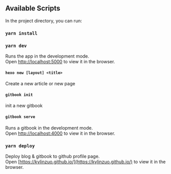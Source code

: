 ## Available Scripts

In the project directory, you can run:

### `yarn install`

### `yarn dev`

Runs the app in the development mode.<br />
Open [http://localhost:5000](http://localhost:5000) to view it in the browser.

#### `hexo new [layout] <title>`
Create a new article or new page

#### `gitbook init`
init a new gitbook

#### `gitbook serve`
Runs a gitbook in the development mode.<br />
Open [http://localhost:4000](http://localhost:4000) to view it in the browser.

### `yarn deploy`

Deploy blog & gitbook to github profile page.<br />
Open [https://kylinzuo.github.io/](https://kylinzuo.github.io/) to view it in the browser.
